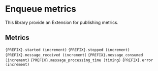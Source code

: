 # Enqueue metrics

This library provide an Extension for publishing metrics.

## Metrics

`{PREFIX}.started (increment)`
`{PREFIX}.stopped (increment)`
`{PREFIX}.message_received (increment)`
`{PREFIX}.message_consumed (increment)`
`{PREFIX}.message_processing_time (timing)`
`{PREFIX}.error (increment)`
